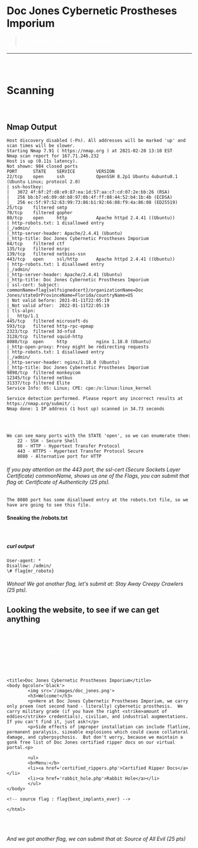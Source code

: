 # Doc Jones Cybernetic Prostheses Imporium

> Klismann Barros | February 20, 2021

--------------------------

IP: `167.71.246.232`

# Scanning

`
nmap -sC -sV -Pn -A 167.71.246.232
`

## Nmap Output

	Host discovery disabled (-Pn). All addresses will be marked 'up' and scan times will be slower.
	Starting Nmap 7.91 ( https://nmap.org ) at 2021-02-20 13:10 EST
	Nmap scan report for 167.71.246.232
	Host is up (0.11s latency).
	Not shown: 984 closed ports
	PORT      STATE    SERVICE        VERSION
	22/tcp    open     ssh            OpenSSH 8.2p1 Ubuntu 4ubuntu0.1 (Ubuntu Linux; protocol 2.0)
	| ssh-hostkey: 
	|   3072 4f:6f:2f:d8:e9:87:ea:1d:57:aa:c7:cd:07:2e:bb:26 (RSA)
	|   256 bb:b7:e6:09:dd:b8:97:0b:4f:ff:08:44:52:b4:1b:4b (ECDSA)
	|_  256 ec:5f:97:52:63:99:73:86:b1:92:66:88:f9:4a:86:08 (ED25519)
	25/tcp    filtered smtp
	70/tcp    filtered gopher
	80/tcp    open     http           Apache httpd 2.4.41 ((Ubuntu))
	| http-robots.txt: 1 disallowed entry 
	|_/admin/
	|_http-server-header: Apache/2.4.41 (Ubuntu)
	|_http-title: Doc Jones Cybernetic Prostheses Imporium
	84/tcp    filtered ctf
	135/tcp   filtered msrpc
	139/tcp   filtered netbios-ssn
	443/tcp   open     ssl/http       Apache httpd 2.4.41 ((Ubuntu))
	| http-robots.txt: 1 disallowed entry 
	|_/admin/
	|_http-server-header: Apache/2.4.41 (Ubuntu)
	|_http-title: Doc Jones Cybernetic Prostheses Imporium
	| ssl-cert: Subject: commonName=flag{selfsignedcert}/organizationName=Doc Jones/stateOrProvinceName=Florida/countryName=US
	| Not valid before: 2021-01-11T22:05:19
	|_Not valid after:  2022-01-11T22:05:19
	| tls-alpn: 
	|_  http/1.1
	445/tcp   filtered microsoft-ds
	593/tcp   filtered http-rpc-epmap
	2323/tcp  filtered 3d-nfsd
	3128/tcp  filtered squid-http
	8080/tcp  open     http           nginx 1.18.0 (Ubuntu)
	|_http-open-proxy: Proxy might be redirecting requests
	| http-robots.txt: 1 disallowed entry 
	|_/admin/
	|_http-server-header: nginx/1.18.0 (Ubuntu)
	|_http-title: Doc Jones Cybernetic Prostheses Imporium
	9898/tcp  filtered monkeycom
	12345/tcp filtered netbus
	31337/tcp filtered Elite
	Service Info: OS: Linux; CPE: cpe:/o:linux:linux_kernel

	Service detection performed. Please report any incorrect results at https://nmap.org/submit/ .
	Nmap done: 1 IP address (1 host up) scanned in 34.73 seconds

### Analising the output

	We can see many ports with the STATE 'open', so we can enumerate them:
		22 - SSH - Secure Shell
		80 - HTTP - Hypertext Transfer Protocol
		443 - HTTPS - Hypertext Transfer Protocol Secure
		8080 - Alternative port for HTTP

###### If you pay attention on the 443 port, the ssl-cert (Secure Sockets Layer Certificate) commonName, shows us one of the Flags, you can submit that flag at: Certificate of Authenticity (25 pts).


	The 8080 port has some disallowed entry at the robots.txt file, so we have are going to see this file.

#### Sneaking the /robots.txt

`
curl http://167.71.246.232/robots.txt
`

##### curl output

	User-agent: *
	Disallow: /admin/
	\# flag{mr_roboto}

###### Wohoa! We got another flag, let's submit at: Stay Away Creepy Crawlers (25 pts).

## Looking the website, to see if we can get anything

`
curl http://167.71.246.232/
`

### Analising the website

`
	<html>
	<head>
	<style>
	p{
	        font-size: 20px;
	        color: white;
	}
	h3{
	        color: white;
	}
	b
	{
	        color: white;
	}
	</style>

	<title>Doc Jones Cybernetic Prostheses Imporium</title>
	<body bgcolor='black'>
	        <img src='/images/doc_jones.png'>
	        <h3>Welcome!</h3>
	        <p>Here at Doc Jones Cybernetic Prostheses Imporium, we carry only preem (not second hand - literally) cybernetic prosthesis.  We carry military grade (if you have the right <strike>amount of eddies</strike> credentials), civilian, and industrial augmentations.  If you can't find it, just ask!</p>
	        <p>Side effects of improper installation can include flatline, permanent paralysis, sizeable explosions which could cause collatoral damage, and cyberpsychosis.  But don't worry, because we maintain a gonk free list of Doc Jones certified ripper docs on our virtual portal.<p> 

	        <ul>
	        <b>Menu:</b>
	        <li><a href='certified_rippers.php'>Certified Ripper Docs</a></li>
	        <li><a href='rabbit_hole.php'>Rabbit Hole</a></li>
	        </ul>
	</body>
	
	<!-- source flag : flag{best_implants_ever} -->

	</html>
`

###### And we got another flag, we can submit that at: Source of All Evil (25 pts)

